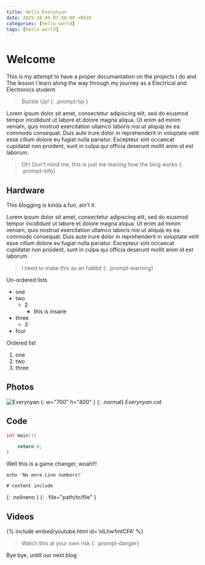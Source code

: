 ```yaml
---
title: Hello Everynyan
date: 2025-10-09 07:50:00 +0530
categories: [hello world]
tags: [hello world]
---
```


# Welcome

This is my attempt to have a proper documantation on the projects I do and The lesson I learn along the way through my journey as a Electrical and Electronics student.

>Buckle Up!
{: .prompt-tip }

Lorem ipsum dolor sit amet, consectetur adipiscing elit, sed do eiusmod tempor incididunt ut labore et dolore magna aliqua. Ut enim ad minim veniam, quis nostrud exercitation ullamco laboris nisi ut aliquip ex ea commodo consequat. Duis aute irure dolor in reprehenderit in voluptate velit esse cillum dolore eu fugiat nulla pariatur. Excepteur sint occaecat cupidatat non proident, sunt in culpa qui officia deserunt mollit anim id est laborum.

>Oh! Don't mind me, this is just me leaning how the blog works
{: .prompt-info}

## Hardware

This blogging is kinda a fun, ain't it.

Lorem ipsum dolor sit amet, consectetur adipiscing elit, sed do eiusmod tempor incididunt ut labore et dolore magna aliqua. Ut enim ad minim veniam, quis nostrud exercitation ullamco laboris nisi ut aliquip ex ea commodo consequat. Duis aute irure dolor in reprehenderit in voluptate velit esse cillum dolore eu fugiat nulla pariatur. Excepteur sint occaecat cupidatat non proident, sunt in culpa qui officia deserunt mollit anim id est laborum.

>I need to make this as an habbit
{: .prompt-warning}

Un-ordered lists
* one
* two
    * 2
        * this is insane
* three
    * 3
* four

Ordered list
1. one
2. two
3. three

## Photos

![Everynyan](https://encrypted-tbn0.gstatic.com/images?q=tbn:ANd9GcSW4ruCJTRe4htnHbvVe40YNOkJ-OsdEm5Frw&s) {: w="700" h="400" } {: .normal}
_Everynyan cat_

## Code

```cpp
int main(){

    return 0;
}
```
Well this is a game changer, woah!!!

```shell
echo 'No more Line numbers!'

# content include
```
{: .nolineno }
{: .    file="path/to/file" }

## Videos

{% include embed/youtube.html id='nlLhw1mtCFA' %}

>Watch this at your own risk
{: .prompt-danger}

Bye bye, untill our next blog

